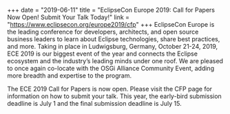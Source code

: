 +++
date = "2019-06-11"
title = "EclipseCon Europe 2019: Call for Papers Now Open! Submit Your Talk Today!"
link = "https://www.eclipsecon.org/europe2019/cfp"
+++
EclipseCon Europe is the leading conference for developers, architects, and open source business leaders to learn about Eclipse technologies, share best practices, and more. Taking in place in Ludwigsburg, Germany, October 21-24, 2019, ECE 2019 is our biggest event of the year and connects the Eclipse ecosystem and the industry’s leading minds under one roof. We are pleased to once again co-locate with the OSGi Alliance Community Event, adding more breadth and expertise to the program.

The ECE 2019 Call for Papers is now open. Please visit the CFP page for information on how to submit your talk. This year, the early-bird submission deadline is July 1 and the final submission deadline is July 15.